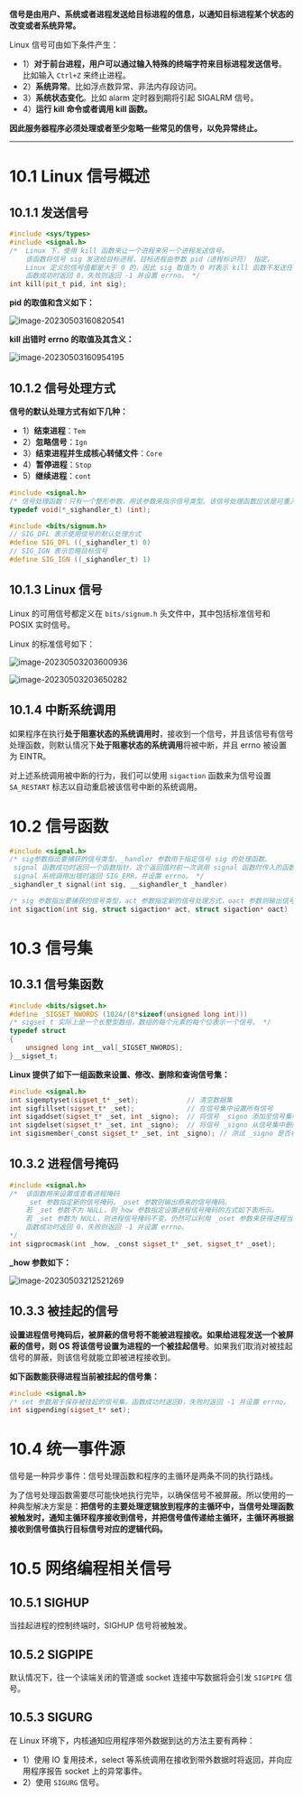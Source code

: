**信号是由用户、系统或者进程发送给目标进程的信息，以通知目标进程某个状态的改变或者系统异常。**

Linux 信号可由如下条件产生：

* 1）**对于前台进程，用户可以通过输入特殊的终端字符来目标进程发送信号**。比如输入 `Ctrl+Z` 来终止进程。
* 2）**系统异常**。比如浮点数异常、非法内存段访问。
* 3）**系统状态变化**。比如 alarm 定时器到期将引起 SIGALRM 信号。
* 4）**运行 kill 命令或者调用 kill 函数。**

**因此服务器程序必须处理或者至少忽略一些常见的信号，以免异常终止。**

***

# 10.1 Linux 信号概述

## 10.1.1 发送信号

```c++
#include <sys/types>
#include <signal.h>
/*	Linux 下，使用 kill 函数来让一个进程来另一个进程发送信号。
	该函数将信号 sig 发送给目标进程，目标进程由参数 pid（进程标识符） 指定。
    Linux 定义的信号值都是大于 0 的，因此 sig 取值为 0 时表示 kill 函数不发送任何信号。但是将 sig 设置为 0 可以用来检测目标进程或进程租是否存在，因为检查工作总是在信号发送之前就执行过。
    函数成功时返回 0，失败则返回 -1 并设置 errno。 */
int kill(pit_t pid, int sig);
```

**pid 的取值和含义如下：**

![image-20230503160820541](Image/kill函数的pid参数及其含义.png)



**kill 出错时 errno 的取值及其含义：**

![image-20230503160954195](Image/kill出错的情况.png)



## 10.1.2 信号处理方式

**信号的默认处理方式有如下几种：**

* 1）**结束进程**：`Tem`
* 2）**忽略信号**：`Ign`
* 3）**结束进程并生成核心转储文件**：`Core`
* 4）**暂停进程**：`Stop`
* 5）**继续进程**：`cont`

```c++
#include <signal.h>
/* 信号处理函数：只有一个整形参数，用该参数来指示信号类型。该信号处理函数应该是可重入的，否则很容易引发一些静态条件。所以在信号处理函数中严禁调用一些不安全的函数。 */
typedef void(*_sighandler_t) (int);

#include <bits/signum.h>
// SIG_DFL 表示使用信号的默认处理方式
#define SIG_DFL ((_sighandler_t) 0)
// SIG_IGN 表示忽略目标信号
#define SIG_IGN ((_sighandler_t) 1)
```



## 10.1.3 Linux 信号

Linux 的可用信号都定义在 `bits/signum.h` 头文件中，其中包括标准信号和 POSIX 实时信号。

Linux 的标准信号如下：

![image-20230503203600936](Image/linux标准信号1.png)

![image-20230503203650282](Image/linux标准信号2.png)



## 10.1.4 中断系统调用

如果程序在执行**处于阻塞状态的系统调用时**，接收到一个信号，并且该信号有信号处理函数，则默认情况下**处于阻塞状态的系统调用**将被中断，并且 errno 被设置为 EINTR。

对上述系统调用被中断的行为，我们可以使用 `sigaction` 函数来为信号设置 `SA_RESTART` 标志以自动重启被该信号中断的系统调用。



# 10.2 信号函数

```c++
#include <signal.h>
/* sig参数指出要捕获的信号类型，_handler 参数用于指定信号 sig 的处理函数。
 signal 函数成功时返回一个函数指针，这个返回值时前一次调用 signal 函数时传入的函数指针，或者是信号 sig 对应的默认处理函数指针 SIG_DEF（如果是第一次调用 signal 的话）
 signal 系统调用出错时返回 SIG_ERR，并设置 errno。 */
_sighandler_t signal(int sig, __sighandler_t _handler)

/* sig 参数指出要捕获的信号类型，act 参数指定新的信号处理方式，oact 参数则输出信号先前的处理方式（如果不为 NULL 的话） */
int sigaction(int sig, struct sigaction* act, struct sigaction* oact)
```



# 10.3 信号集

## 10.3.1 信号集函数

```c++
#include <bits/sigset.h>
#define _SIGSET_NWORDS (1024/(8*sizeof(unsigned long int)))
/* sigset_t 实际上是一个长整型数组，数组的每个元素的每个位表示一个信号。 */
typedef struct
{
	unsigned long int__val[_SIGSET_NWORDS];
}__sigset_t;
```

**Linux 提供了如下一组函数来设置、修改、删除和查询信号集：**

```c++
#include <signal.h>
int sigemptyset(sigset_t* _set);			// 清空数据集
int sigfillset(sigset_t* _set);				// 在信号集中设置所有信号
int sigaddset(sigset_t* _set, int _signo);	// 将信号 _signo 添加至信号集中
int sigdelset(sigset_t* _set, int _signo);	// 将信号 _signo 从信号集中删除
int sigismember(_const sigset_t* _set, int _signo);	// 测试 _signo 是否在信号集中
```



## 10.3.2 进程信号掩码

```c++
#include <signal.h>
/* 	该函数用来设置或查看进程掩码
	_set 参数指定新的信号掩码，_oset 参数则输出原来的信号掩码。
	若 _set 参数不为 NULL，则_how 参数指定设置进程信号掩码的方式如下表所示。
	若 _set 参数为 NULL，则进程信号掩码不变，仍然可以利用 _oset 参数来获得进程当前的信号掩码。
	函数成功时返回 0，失败则返回 -1 并设置 errno。
*/
int sigprocmask(int _how, _const sigset_t* _set, sigset_t* _oset);
```

**_how 参数如下：**

![image-20230503212521269](Image/_how参数.png)



## 10.3.3 被挂起的信号

**设置进程信号掩码后，被屏蔽的信号将不能被进程接收。**如果给进程发送一个被屏蔽的信号，则 OS 将该信号设置为**进程的一个被挂起信号**。如果我们取消对被挂起信号的屏蔽，则该信号就能立即被进程接收到。

**如下函数能获得进程当前被挂起的信号集：**

```c++
#include <signal.h>
/* set 参数用于保存被挂起的信号集。函数成功时返回0，失败时返回 -1 并设置 errno。 */
int sigpending(sigset_t* set);
```



# 10.4 统一事件源

信号是一种异步事件：信号处理函数和程序的主循环是两条不同的执行路线。

为了信号处理函数需要尽可能快地执行完毕，以确保信号不被屏蔽。所以使用的一种典型解决方案是：**把信号的主要处理逻辑放到程序的主循环中，当信号处理函数被触发时，通知主循环程序接收到信号，并把信号值传递给主循环，主循环再根据接收到信号值执行目标信号对应的逻辑代码。**

# 10.5 网络编程相关信号

## 10.5.1 SIGHUP

当挂起进程的控制终端时，SIGHUP 信号将被触发。



## 10.5.2 SIGPIPE

默认情况下，往一个读端关闭的管道或 socket 连接中写数据将会引发 `SIGPIPE` 信号。



## 10.5.3 SIGURG

在 Linux 环境下，内核通知应用程序带外数据到达的方法主要有两种：

* 1）使用 IO 复用技术，select 等系统调用在接收到带外数据时将返回，并向应用程序报告 socket 上的异常事件。
* 2）使用 `SIGURG` 信号。


